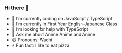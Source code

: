 ### Hi there 👋

- 🔭 I’m currently coding on JavaScript / TypeScript
- 🌱 I’m currently in First Year English-Japanese Class 
- 🤔 I’m looking for help with TypeScript
- 💬 Ask me about Anime Anime and Anime
- 😄 Pronouns: Wachi
- ⚡ Fun fact: I like to eat pizza
